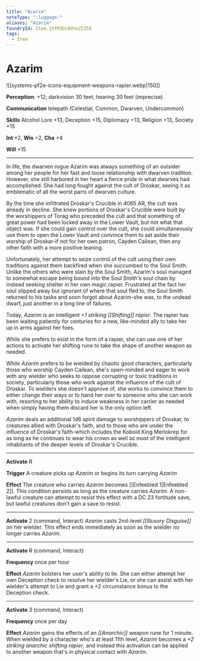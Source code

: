 ```yaml
---
title: "Azarim"
noteType: ":luggage:"
aliases: "Azarim"
foundryId: Item.jhfM3bs9dVeZIZ5X
tags:
  - Item
---
```


# Azarim
![[systems-pf2e-icons-equipment-weapons-rapier.webp|150]]

**Perception**: +12; darkvision 30 feet, hearing 30 feet (imprecise)

**Communication** telepath (Celestial, Common, Dwarven, Undercommon)

**Skills** Alcohol Lore +13, Deception +15, Diplomacy +13, Religion +13, Society +15

**Int** +2, **Wis** +2, **Cha** +4

**Will** +15

* * *

In life, the dwarven rogue Azarim was always something of an outsider among her people for her fast and loose relationship with dwarven tradition. However, she still harbored in her heart a fierce pride in what dwarves had accomplished. She had long fought against the cult of Droskar, seeing it as emblematic of all the worst parts of dwarven culture.

By the time she infiltrated Droskar's Crucible in 4065 AR, the cult was already in decline. She knew portions of Droskar's Crucible were built by the worshippers of Torag who preceded the cult and that something of great power had been locked away in the Lower Vault, but not what that object was. If she could gain control over the cult, she could simultaneously use them to open the Lower Vault and convince them to set aside their worship of Droskar-if not for her own patron, Cayden Cailean, then any other faith with a more positive leaning.

Unfortunately, her attempt to seize control of the cult using their own traditions against them backfired when she succumbed to the Soul Smith. Unlike the others who were slain by the Soul Smith, Azarim's soul managed to somewhat escape being bound into the Soul Smith's soul chain by instead seeking shelter in her own magic rapier. Frustrated at the fact her soul slipped away but ignorant of where that soul fled to, the Soul Smith returned to his tasks and soon forgot about Azarim-she was, to the undead dwarf, just another in a long line of failures.

Today, _Azarim_ is an intelligent _+1 striking [[Shifting]] rapier_. The rapier has been waiting patiently for centuries for a new, like-minded ally to take her up in arms against her foes.

While she prefers to exist in the form of a rapier, she can use one of her actions to activate her shifting rune to take the shape of another weapon as needed.

While _Azarim_ prefers to be wielded by chaotic good characters, particularly those who worship Cayden Cailean, she's open-minded and eager to work with any wielder who seeks to oppose corrupting or toxic traditions in society, particularly those who work against the influence of the cult of Droskar. To wielders she doesn't approve of, she works to convince them to either change their ways or to hand her over to someone who she can work with, resorting to her ability to induce weakness in her carrier as needed when simply having them discard her is the only option left.

_Azarim_ deals an additional 1d6 spirit damage to worshippers of Droskar, to creatures allied with Droskar's faith, and to those who are under the influence of Droskar's faith-which includes the Kobold King Merlokrep for as long as he continues to wear his crown as well as most of the intelligent inhabitants of the deeper levels of Droskar's Crucible.

* * *

**Activate** R

**Trigger** A creature picks up _Azarim_ or begins its turn carrying _Azarim_

**Effect** The creature who carries _Azarim_ becomes [[Enfeebled 1|Enfeebled 2]]. This condition persists as long as the creature carries _Azarim_. A non-lawful creature can attempt to resist this effect with a DC 23 fortitude save, but lawful creatures don't gain a save to resist.

* * *

**Activate** 2 (command, Interact) _Azarim_ casts 2nd-level _[[Illusory Disguise]]_ on her wielder. This effect ends immediately as soon as the wielder no longer carries _Azarim_.

* * *

**Activate** R (command, Interact)

**Frequency** once per hour

**Effect** _Azarim_ bolsters her user's ability to lie. She can either attempt her own Deception check to resolve her wielder's Lie, or she can assist with her wielder's attempt to Lie and grant a +2 circumstance bonus to the Deception check.

* * *

**Activate** 3 (command, Interact)

**Frequency** once per day

**Effect** _Azarim_ gains the effects of an _[[Anarchic]]_ weapon rune for 1 minute. When wielded by a character who's at least 11th level, _Azarim_ becomes a _+2 striking anarchic shifting rapier_, and instead this activation can be applied to another weapon that's in physical contact with _Azarim_.


